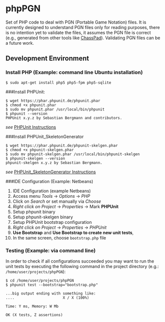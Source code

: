 # phpPGN
Set of PHP code to deal with PGN (Portable Game Notation) files. It is currently designed to understand PGN files only for reading purposes, there is no intention yet to validate the files, it assumes the PGN file is correct (e.g., generated from other tools like [ChassPad](http://www.wmlsoftware.com/chesspad.html)). Validating PGN files can be a future work.

## Development Environment
### Install PHP (Example: command line Ubuntu installation)
```
$ sudo apt-get install php5 php5-fpm php5-sqlite
```

###Install PHPUnit:
```
$ wget https://phar.phpunit.de/phpunit.phar
$ chmod +x phpunit.phar
$ sudo mv phpunit.phar /usr/local/bin/phpunit
$ phpunit --version
PHPUnit x.y.z by Sebastian Bergmann and contributors.
```
*see* [PHPUnit Instructions](https://phpunit.de/manual/current/en/installation.html)

###Install PHPUnit_SkeletonGenerator
```
$ wget https://phar.phpunit.de/phpunit-skelgen.phar
$ chmod +x phpunit-skelgen.phar
$ sudo mv phpunit-skelgen.phar /usr/local/bin/phpunit-skelgen
$ phpunit-skelgen --version
phpunit-skelgen x.y.z by Sebastian Bergmann.
```
*see* [PHPUnit_SkeletonGenerator Instructions](https://github.com/sebastianbergmann/phpunit-skeleton-generator)

###IDE Configuration (Example: Netbeans)
1. IDE Configuration (example Netbeans)
 1. Access menu *Tools* -> *Options* -> *PHP*
 2. Click on *Search* or set manually via *Choose*
2. *Right click on Project* -> *Properties* -> Mark **PHPUnit**
 1. Setup phpunit binary
 2. Setup phpunit-skelgen binary
 3. Setup PHPUnit bootstrap configuration
3. *Right click on Project* -> *Properties* -> *PHPUnit*
 1. **Use Bootstrap** and **Use Bootstrap to create new unit tests**, 
 2. In the same screen, choose `bootstrap.php` file

### Testing (Example: via command line)
In order to check if all configurations succeeded you may want to run the unit tests by executing the following command in the project directory (e.g.: `/home/user/projects/phpPGN`):
```
$ cd /home/user/projects/phpPGN
$ phpunit test --bootstrap="bootstrap.php"

...big output ending with something like:
....                      X / X (100%)

Time: Y ms, Memory: W Mb

OK (X tests, Z assertions)
```
